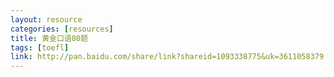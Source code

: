 ```yaml
---
layout: resource
categories: [resources]
title: 黄金口语80题
tags: [toefl]
link: http://pan.baidu.com/share/link?shareid=1093338775&uk=3611058379
---
```


